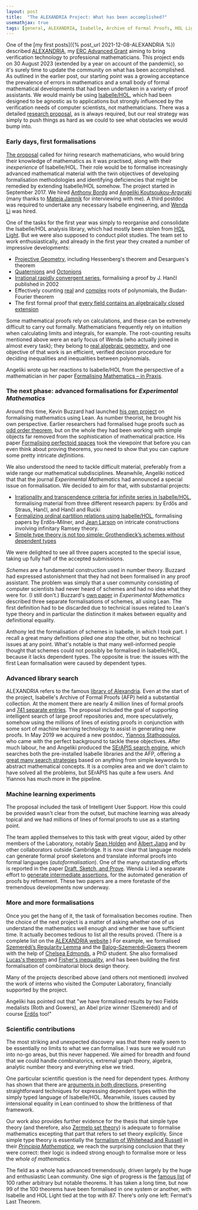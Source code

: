 ```yaml
---
layout: post
title:  "The ALEXANDRIA Project: What has been accomplished?"
usemathjax: true 
tags: [general, ALEXANDRIA, Isabelle, Archive of Formal Proofs, HOL Light, Coq]
---
```


One of the [my first posts]({% post_url 2021-12-08-ALEXANDRIA %})
described [ALEXANDRIA](https://www.cl.cam.ac.uk/~lp15/Grants/Alexandria/),
my [ERC Advanced Grant](https://cordis.europa.eu/project/id/742178) aiming to bring verification technology to professional mathematicians.
This project ends on 30 August 2023 (extended by a year on account of the pandemic),
so it's surely time to update the community on what has been accomplished.
As outlined in the earlier post, our starting point was a growing acceptance
the prevalence of errors in mathematics and a small body of formal mathematical developments
that had been undertaken in a variety of proof assistants.
We would mainly be using [Isabelle/HOL](https://isabelle.in.tum.de), which had been
designed to be agnostic as to applications but strongly influenced
by the verification needs of computer scientists, not mathematicians.
There was a detailed [research proposal](https://www.cl.cam.ac.uk/%7Elp15/Grants/Alexandria/Part-B2.pdf), as is always required,
but our real strategy was simply to push things as hard as we could
to see what obstacles we would bump into.

### Early days, first formalisations

[The proposal](https://www.cl.cam.ac.uk/~lp15/Grants/Alexandria/Part-B2.pdf) 
called for hiring research mathematicians, who would bring
their knowledge of mathematics as it was practised,
along with their *inexperience* of Isabelle/HOL. Their role would be
to formalise increasingly advanced mathematical material with the twin objectives of
developing formalisation methodologies and identifying deficiencies that might be remedied
by extending Isabelle/HOL somehow. The project started in September 2017.
We hired [Anthony Bordg](https://sites.google.com/site/anthonybordg/) 
and [Angeliki Koutsoukou-Argyraki](https://www.cl.cam.ac.uk/~ak2110/) 
(many thanks to [Mateja Jamnik](https://www.cl.cam.ac.uk/~mj201/) for interviewing with me).
A third postdoc was required to undertake any necessary Isabelle engineering,
and [Wenda Li](https://www.cst.cam.ac.uk/people/wl302) was hired.

One of the tasks for the first year was simply to reorganise and consolidate
the Isabelle/HOL analysis library, which had mostly been stolen from [HOL Light](https://www.cl.cam.ac.uk/~jrh13/hol-light).
But we were also supposed to conduct pilot studies.
The team set to work enthusiastically, and already in the first year
they created a number of impressive developments:
* [Projective Geometry](https://www.isa-afp.org/entries/Projective_Geometry.html), including Hessenberg's theorem and Desargues's theorem
* [Quaternions](https://www.isa-afp.org/entries/Quaternions.html) and [Octonions](https://www.isa-afp.org/entries/Octonions.html)
* [Irrational rapidly convergent series](https://www.isa-afp.org/entries/Irrationality_J_Hancl.html), formalising a proof by J. Hančl published in 2002
* Effectively counting [real](https://www.isa-afp.org/entries/Budan_Fourier.html) and [complex](https://www.isa-afp.org/entries/Count_Complex_Roots.html) roots of polynomials, the Budan-Fourier theorem
* The first formal proof that [every field contains an algebraically closed extension](https://rdcu.be/cIK3W)

Some mathematical proofs rely on calculations, and these can be extremely difficult
to carry out formally. Mathematicians frequently rely on intuition
when calculating limits and integrals, for example.
The root-counting results mentioned above were an early focus of Wenda
(who actually joined in almost every task);
they belong to
[real algebraic geometry](https://en.wikipedia.org/wiki/Real_algebraic_geometry),
and one objective of that work is an efficient, verified decision procedure for deciding
inequalities and inequalities between polynomials.

Angeliki wrote up her reactions to Isabelle/HOL from the perspective of a mathematician in her paper [Formalising Mathematics – in Praxis](https://link.springer.com/article/10.1365/s13291-020-00221-1).

### The next phase: advanced formalisations for *Experimental Mathematics*
 
Around this time, Kevin Buzzard had launched 
[his own project](https://xenaproject.wordpress.com) on formalising mathematics
using Lean. As number theorist, he brought his own perspective.
Earlier researchers had formalised huge proofs such as 
[odd order theorem](https://hal.inria.fr/hal-00816699/document), 
but on the whole they had been working
with simple objects far removed from the sophistication of mathematical practice.
His paper [Formalising perfectoid spaces](https://arxiv.org/abs/1910.12320)
took the viewpoint that before you can even think about proving theorems,
you need to show that you can capture some pretty intricate *definitions*.

We also understood the need to tackle difficult material, preferably from a wide range
our mathematical subdisciplines. Meanwhile, Angeliki noticed that that the journal
*Experimental Mathematics* had announced a special issue on formalisation. We decided to aim for that, with substantial projects:
 
* [Irrationality and transcendence criteria for infinite series in Isabelle/HOL](https://doi.org/10.1080/10586458.2021.1980465), formalising material from three different research papers: by Erdős and Straus, Hančl, and Hančl and Rucki
* [Formalizing ordinal partition relations using Isabelle/HOL](https://doi.org/10.1080/10586458.2021.1980464), formalising papers by Erdős–Milner, and [Jean Larson](https://people.clas.ufl.edu/jal/) on intricate constructions involving infinitary Ramsey theory.
* [Simple type theory is not too simple: Grothendieck’s schemes without dependent types](https://doi.org/10.1080/10586458.2022.2062073)

We were delighted to see all three papers accepted to the special issue,
taking up fully half of the accepted submissions.

*Schemes* are a fundamental construction used in number theory.
Buzzard had expressed astonishment that they had not been formalised
in any proof assistant. The problem was simply that a user community 
consisting of computer scientists had never heard of schemes 
and had no idea what they were for. (I still don't.)
Buzzard's [own paper](https://doi.org/10.1080/10586458.2021.1983489) 
in *Experimental Mathematics* described three separate
formalisations of schemes, all using Lean. The first definition had to be discarded
due to technical issues related to Lean's type theory and in particular
the distinction it makes between equality and definitional equality.

Anthony led the formalisation of schemes in Isabelle, in which I took part.
I recall a great many definitions piled one atop the other,
but no technical issues at any point. What's notable is that many well-informed people thought
that schemes could not possibly be formalised in Isabelle/HOL, 
because it lacks dependent types.
The opposite is true: the issues with the first Lean formalisation
were caused by dependent types.

### Advanced library search

ALEXANDRIA refers to the famous 
[library of Alexandria](https://en.wikipedia.org/wiki/Library_of_Alexandria).
Even at the start of the project, Isabelle's Archive of Formal Proofs (AFP)
held a substantial collection. At the moment there are nearly 4 million lines of formal proofs
and [741 separate entries](https://www.isa-afp.org/statistics/).
The proposal included the goal of supporting intelligent search of large proof repositories
and, more speculatively, somehow using the millions of lines of existing proofs
in conjunction with some sort of machine learning technology to assist in generating
new proofs.
In May 2019 we acquired a new postdoc, [Yiannos Stathopoulos](https://www.cl.cam.ac.uk/~yas23/),
who came with the perfect background to tackle these objectives.
After much labour, he and Angeliki produced the 
[SErAPIS search engine](https://behemoth.cl.cam.ac.uk/search/), which searches
both the pre-installed Isabelle libraries and the AFP, 
offering a [great many search strategies](https://www.researchgate.net/publication/341655872_SErAPIS_A_Concept-Oriented_Search_Engine_for_the_Isabelle_Libraries_Based_on_Natural_Language) 
based on anything from simple keywords
to abstract mathematical concepts. It is a complex area and we don't claim to have solved
all the problems, but SErAPIS has quite a few users.
And Yiannos has much more in the pipeline.
 
### Machine learning experiments

The proposal included the task of Intelligent User Support.
How this could be provided wasn't clear from the outset,
but machine learning was already topical and we had millions of lines
of formal proofs to use as a starting point.

The team applied themselves to this task with great vigour,
aided by other members of the Laboratory, 
notably [Sean Holden](https://www.cl.cam.ac.uk/~sbh11/)
and [Albert Jiang](https://albertqjiang.github.io) and by other collaborators outside Cambridge. It is now clear that language models can generate formal proof skeletons
and translate informal proofs into formal languages (*autoformalisation*).
One of the many outstanding efforts is reported in the paper
[Draft, Sketch, and Prove](https://arxiv.org/abs/2210.12283).
Wenda Li led a separate effort to [generate intermediate assertions](https://openreview.net/forum?id=Pzj6fzU6wkj),
for the automated generation of proofs by refinement.
These two papers are a mere foretaste of the tremendous developments now underway.

### More and more formalisations

Once you get the hang of it, the task of formalisation becomes routine.
Then the choice of the next project is a matter of asking whether one of us
understand the mathematics well enough and whether we have sufficient time.
It actually becomes tedious to list all the results proved.
(There is a complete list on the [ALEXANDRIA website](https://www.cl.cam.ac.uk/~lp15/Grants/Alexandria/).)
For example, we formalised [Szemerédi’s Regularity Lemma](https://doi.org/10.1007/s10817-022-09650-2) 
and the [Balog–Szemerédi–Gowers](https://doi.org/10.1145/3573105.3575680) theorem
with the help of [Chelsea Edmonds](https://www.cst.cam.ac.uk/people/cle47), a PhD student.
She also formalised [Lucas's theorem](https://files.sketis.net/Isabelle_Workshop_2020/Isabelle_2020_paper_10.pdf) 
and [Fisher's inequality](https://doi.org/10.4230/LIPIcs.ITP.2022.11),
and has been building the first formalisation
of combinatorial block design theory. 

Many of the projects described above (and others not mentioned) involved
the work of interns who visited the Computer Laboratory, financially supported by the project.

Angeliki has pointed out that "we have formalised results by two Fields medalists 
(Roth and Gowers), an Abel prize winner (Szemerédi) 
and of course [Erdős](https://doi.org/10.1016/j.apal.2023.103246) too!"

### Scientific contributions

The most striking and unexpected discovery was that there really seem to be
essentially no limits to what we can formalise.
I was sure we would run into no-go areas, but this never happened.
We aimed for breadth and found that we could handle combinatorics, extremal graph theory,
algebra, analytic number theory and everything else we tried.

One particular scientific question is the need for dependent types.
Anthony has shown that there are 
[arguments in both directions](https://doi.org/10.1145/3573105.3575679),
presenting straightforward techniques for expressing dependent types
within the simply typed language of Isabelle/HOL. 
Meanwhile, issues caused by intensional equality in Lean continued to show
the brittleness of that framework.

Our work also provides further evidence for the thesis that simple type theory
(and therefore, also [Zermelo set theory](https://en.wikipedia.org/wiki/Zermelo_set_theory)) is adequate to formalise mathematics
excepting that part that refers to set theory explicitly.
Since simple type theory is essentially the [formalism of
Whitehead and Russell](/papers/Russells-mathematical-logic.pdf) 
in their [*Principia Mathematica*](https://plato.stanford.edu/entries/principia-mathematica/),
we reach the surprising conclusion
that they were correct: their logic is indeed strong enough
to formalise more or less the *whole of mathematics*.

The field as a whole has advanced tremendously, driven largely by the huge
and enthusiastic Lean community. One sign of progress is the
[famous list](https://www.cs.ru.nl/~freek/100/) of 100 rather arbitrary
but notable theorems. It has taken a long time, but now 99 of the 100 theorems
have been formalised in one system or another, with Isabelle and HOL Light
tied at the top with 87. There's only one left: Fermat's Last Theorem.